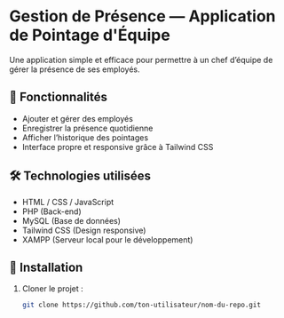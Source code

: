 # Gestion de Présence — Application de Pointage d'Équipe

Une application simple et efficace pour permettre à un chef d’équipe de gérer la présence de ses employés.

## 📌 Fonctionnalités

- Ajouter et gérer des employés
- Enregistrer la présence quotidienne
- Afficher l’historique des pointages
- Interface propre et responsive grâce à Tailwind CSS

## 🛠️ Technologies utilisées

- HTML / CSS / JavaScript
- PHP (Back-end)
- MySQL (Base de données)
- Tailwind CSS (Design responsive)
- XAMPP (Serveur local pour le développement)

## 🚀 Installation

1. Cloner le projet :
   ```bash
   git clone https://github.com/ton-utilisateur/nom-du-repo.git
